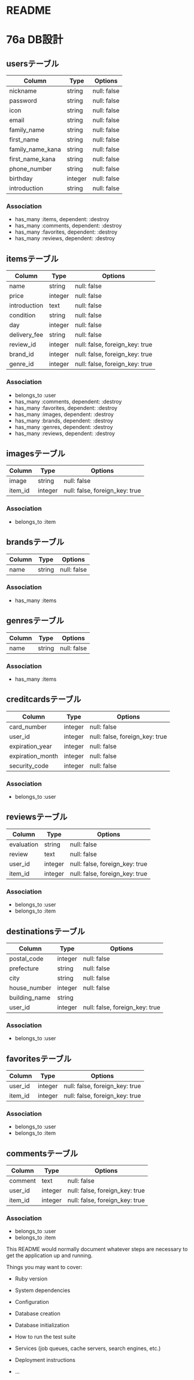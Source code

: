 # README

# 76a DB設計

## usersテーブル
|Column|Type|Options|
|------|----|-------|
|nickname|string|null: false|
|password|string|null: false|
|icon|string|null: false|
|email|string|null: false|
|family_name|string|null: false|
|first_name|string|null: false|
|family_name_kana|string|null: false|
|first_name_kana|string|null: false|
|phone_number|string|null: false|
|birthday|integer|null: false|
|introduction|string|null: false|
### Association
- has_many :items, dependent: :destroy
- has_many :comments, dependent: :destroy
- has_many :favorites, dependent: :destroy
- has_many :reviews, dependent: :destroy

## itemsテーブル
|Column|Type|Options|
|------|----|-------|
|name|string|null: false|
|price|integer|null: false|
|introduction|text|null: false|
|condition|string|null: false|
|day|integer|null: false|
|delivery_fee|string|null: false|
|review_id|integer|null: false, foreign_key: true|
|brand_id|integer|null: false, foreign_key: true|
|genre_id|integer|null: false, foreign_key: true|
### Association
- belongs_to :user
- has_many :comments, dependent: :destroy
- has_many :favorites, dependent: :destroy
- has_many :images, dependent: :destroy
- has_many :brands, dependent: :destroy
- has_many :genres, dependent: :destroy
- has_many :reviews, dependent: :destroy


## imagesテーブル
|Column|Type|Options|
|------|----|-------|
|image|string|null: false|
|item_id|integer|null: false, foreign_key: true|
### Association
- belongs_to :item

## brandsテーブル
|Column|Type|Options|
|------|----|-------|
|name|string|null: false|
### Association
- has_many :items

## genresテーブル
|Column|Type|Options|
|------|----|-------|
|name|string|null: false|
### Association
- has_many :items

## creditcardsテーブル
|Column|Type|Options|
|------|----|-------|
|card_number|integer|null: false|
|user_id|integer|null: false, foreign_key: true|
|expiration_year|integer|null: false|
|expiration_month|integer|null: false|
|security_code|integer|null: false|
### Association
- belongs_to :user

## reviewsテーブル
|Column|Type|Options|
|------|----|-------|
|evaluation|string|null: false|
|review|text|null: false|
|user_id|integer|null: false, foreign_key: true|
|item_id|integer|null: false, foreign_key: true|
### Association
- belongs_to :user
- belongs_to :item

## destinationsテーブル
|Column|Type|Options|
|------|----|-------|
|postal_code|integer|null: false|
|prefecture|string|null: false|
|city|string|null: false|
|house_number|integer|null: false|
|building_name|string||
|user_id|integer|null: false, foreign_key: true|
### Association
- belongs_to :user

## favoritesテーブル
|Column|Type|Options|
|------|----|-------|
|user_id|integer|null: false, foreign_key: true|
|item_id|integer|null: false, foreign_key: true|
### Association
- belongs_to :user
- belongs_to :item

## commentsテーブル
|Column|Type|Options|
|------|----|-------|
|comment|text|null: false|
|user_id|integer|null: false, foreign_key: true|
|item_id|integer|null: false, foreign_key: true|
### Association
- belongs_to :user
- belongs_to :item



This README would normally document whatever steps are necessary to get the
application up and running.

Things you may want to cover:

* Ruby version

* System dependencies

* Configuration

* Database creation

* Database initialization

* How to run the test suite

* Services (job queues, cache servers, search engines, etc.)

* Deployment instructions

* ...
